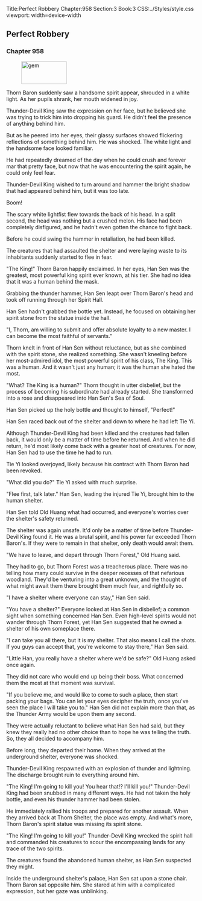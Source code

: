Title:Perfect Robbery 
Chapter:958 
Section:3 
Book:3 
CSS:../Styles/style.css 
viewport: width=device-width
  
## Perfect Robbery
### Chapter 958
  
<figure>
	<img src="../Images/gem.gif" alt="gem" id="gem" width="120" height="60" />
</figure>
  

  
Thorn Baron suddenly saw a handsome spirit appear, shrouded in a white light. As her pupils shrank, her mouth widened in joy.

Thunder-Devil King saw the expression on her face, but he believed she was trying to trick him into dropping his guard. He didn't feel the presence of anything behind him.

But as he peered into her eyes, their glassy surfaces showed flickering reflections of something behind him. He was shocked. The white light and the handsome face looked familiar.

He had repeatedly dreamed of the day when he could crush and forever mar that pretty face, but now that he was encountering the spirit again, he could only feel fear.

Thunder-Devil King wished to turn around and hammer the bright shadow that had appeared behind him, but it was too late.

Boom!

The scary white lightfist flew towards the back of his head. In a split second, the head was nothing but a crushed melon. His face had been completely disfigured, and he hadn't even gotten the chance to fight back.

Before he could swing the hammer in retaliation, he had been killed.

The creatures that had assaulted the shelter and were laying waste to its inhabitants suddenly started to flee in fear.

"The King!" Thorn Baron happily exclaimed. In her eyes, Han Sen was the greatest, most powerful king spirit ever known, at his tier. She had no idea that it was a human behind the mask.

Grabbing the thunder hammer, Han Sen leapt over Thorn Baron's head and took off running through her Spirit Hall.

Han Sen hadn't grabbed the bottle yet. Instead, he focused on obtaining her spirit stone from the statue inside the hall.

"I, Thorn, am willing to submit and offer absolute loyalty to a new master. I can become the most faithful of servants."

Thorn knelt in front of Han Sen without reluctance, but as she combined with the spirit stone, she realized something. She wasn't kneeling before her most-admired idol, the most powerful spirit of his class, The King. This was a human. And it wasn't just any human; it was the human she hated the most.

"What? The King is a human?" Thorn thought in utter disbelief, but the process of becoming his subordinate had already started. She transformed into a rose and disappeared into Han Sen's Sea of Soul.

Han Sen picked up the holy bottle and thought to himself, "Perfect!"

Han Sen raced back out of the shelter and down to where he had left Tie Yi.

Although Thunder-Devil King had been killed and the creatures had fallen back, it would only be a matter of time before he returned. And when he did return, he'd most likely come back with a greater host of creatures. For now, Han Sen had to use the time he had to run.

Tie Yi looked overjoyed, likely because his contract with Thorn Baron had been revoked.

"What did you do?" Tie Yi asked with much surprise.

"Flee first, talk later." Han Sen, leading the injured Tie Yi, brought him to the human shelter.

Han Sen told Old Huang what had occurred, and everyone's worries over the shelter's safety returned.

The shelter was again unsafe. It'd only be a matter of time before Thunder-Devil King found it. He was a brutal spirit, and his power far exceeded Thorn Baron's. If they were to remain in that shelter, only death would await them.

"We have to leave, and depart through Thorn Forest," Old Huang said.

They had to go, but Thorn Forest was a treacherous place. There was no telling how many could survive in the deeper recesses of that nefarious woodland. They'd be venturing into a great unknown, and the thought of what might await them there brought them much fear, and rightfully so.

"I have a shelter where everyone can stay," Han Sen said.

"You have a shelter?" Everyone looked at Han Sen in disbelief; a common sight when something concerned Han Sen. Even high-level spirits would not wander through Thorn Forest, yet Han Sen suggested that he owned a shelter of his own someplace there.

"I can take you all there, but it is my shelter. That also means I call the shots. If you guys can accept that, you're welcome to stay there," Han Sen said.

"Little Han, you really have a shelter where we'd be safe?" Old Huang asked once again.

They did not care who would end up being their boss. What concerned them the most at that moment was survival.

"If you believe me, and would like to come to such a place, then start packing your bags. You can let your eyes decipher the truth, once you've seen the place I will take you to." Han Sen did not explain more than that, as the Thunder Army would be upon them any second.

They were actually reluctant to believe what Han Sen had said, but they knew they really had no other choice than to hope he was telling the truth. So, they all decided to accompany him.

Before long, they departed their home. When they arrived at the underground shelter, everyone was shocked.

Thunder-Devil King respawned with an explosion of thunder and lightning. The discharge brought ruin to everything around him.

"The King! I'm going to kill you! You hear that!? I'll kill you!" Thunder-Devil King had been snubbed in many different ways. He had not taken the holy bottle, and even his thunder hammer had been stolen.

He immediately rallied his troops and prepared for another assault. When they arrived back at Thorn Shelter, the place was empty. And what's more, Thorn Baron's spirit statue was missing its spirit stone.

"The King! I'm going to kill you!" Thunder-Devil King wrecked the spirit hall and commanded his creatures to scour the encompassing lands for any trace of the two spirits.

The creatures found the abandoned human shelter, as Han Sen suspected they might.

Inside the underground shelter's palace, Han Sen sat upon a stone chair. Thorn Baron sat opposite him. She stared at him with a complicated expression, but her gaze was unblinking.
